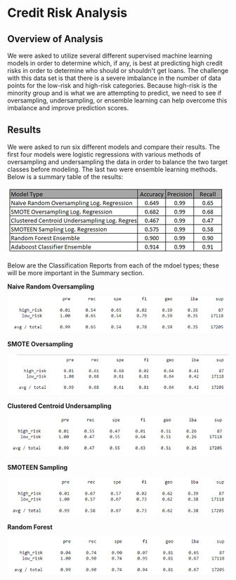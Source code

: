 # Credit Risk Analysis

## Overview of Analysis

We were asked to utilize several different supervised machine learning models in order to determine which, if any, is best at predicting high credit risks in order to determine who should or shouldn't get loans.  The challenge with this data set is that there is a severe imbalance in the number of data points for the low-risk and high-risk categories.  Because high-risk is the minority group and is what we are attempting to predict, we need to see if oversampling, undersampling, or ensemble learning can help overcome this imbalance and improve prediction scores.  

## Results

We were asked to run six different models and compare their results.  The first four models were logistic regressions with various methods of oversampling and undersampling the data in order to balance the two target classes before modeling.  The last two were ensemble learning methods.  Below is a summary table of the results:

![Summary table](/Resources/summary.png)

Below are the Classification Reports from each of the mdoel types; these will be more important in the Summary section.

**Naive Random Oversampling**

![Model 1](/Resources/lr_naive_random_oversampling.png)

**SMOTE Oversampling**

![Model 2](/Resources/lr_smote_oversampling.png)

**Clustered Centroid Undersampling**

![Model 3](/Resources/lr_cc_undersampling.png)

**SMOTEEN Sampling**

![Model 4](/Resources/lr_smoteen_undersampling.png)

**Random Forest**

![Model 5](/Resources/balancedrandomforest.png)
